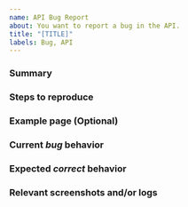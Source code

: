 ```yaml
---
name: API Bug Report
about: You want to report a bug in the API.
title: "[TITLE]"
labels: Bug, API
---
```


### Summary

<!-- Summarize the bug encountered concisely -->

### Steps to reproduce

<!-- How one can reproduce the issue - this is very important -->

### Example page (Optional)

<!-- If possible, please provide the URL of the page here that exhibits the problematic behavior -->

### Current *bug* behavior

<!-- What actually happens -->

### Expected *correct* behavior

<!-- What you should see instead -->

### Relevant screenshots and/or logs

<!-- Paste any relevant screenshots -->